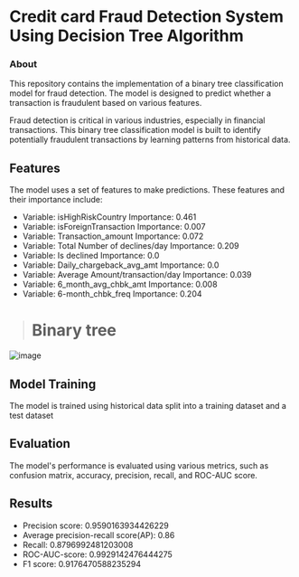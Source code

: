 # Credit card Fraud Detection System Using Decision Tree Algorithm
### About
This repository contains the implementation of a binary tree classification model for fraud detection. The model is designed to predict whether a transaction is fraudulent based on various features.

Fraud detection is critical in various industries, especially in financial transactions. This binary tree classification model is built to identify potentially fraudulent transactions by learning patterns from historical data.

## Features
The model uses a set of features to make predictions. These features and their importance include:

+ Variable: isHighRiskCountry    Importance: 0.461
+ Variable: isForeignTransaction Importance: 0.007
+ Variable: Transaction_amount   Importance: 0.072
+ Variable: Total Number of declines/day Importance: 0.209
+ Variable: Is declined          Importance: 0.0
+ Variable: Daily_chargeback_avg_amt Importance: 0.0
+ Variable: Average Amount/transaction/day Importance: 0.039
+ Variable: 6_month_avg_chbk_amt Importance: 0.008
+ Variable: 6-month_chbk_freq    Importance: 0.204

> # Binary tree
![image](https://github.com/zdennisoguah/Fraud_Detection_System_Using_Decision_Tree/assets/15913685/64e73a3d-f39d-4a14-ad2b-1e080b82fff4)

## Model Training
The model is trained using historical data split into a training dataset and a test dataset

## Evaluation
The model's performance is evaluated using various metrics, such as confusion matrix, accuracy, precision, recall, and ROC-AUC score.

## Results
+ Precision score: 0.9590163934426229
+ Average precision-recall score(AP): 0.86
+ Recall: 0.8796992481203008
+ ROC-AUC-score: 0.9929142476444275
+ F1 score: 0.9176470588235294

